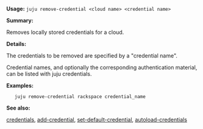**Usage:** `juju remove-credential <cloud name> <credential name>`

**Summary:**

Removes locally stored credentials for a cloud.

**Details:**

The credentials to be removed are specified by a "credential name".

Credential names, and optionally the corresponding authentication material, can be listed with juju credentials.

**Examples:**

`   juju remove-credential rackspace credential_name`

**See also:**

[credentials](https://discourse.jujucharms.com/t/command-credentials/1704), [add-credential](https://discourse.jujucharms.com/t/command-add-credential/1670), [set-default-credential](https://discourse.jujucharms.com/t/command-set-default-credential/1809), [autoload-credentials](https://discourse.jujucharms.com/t/command-autoload-credentials/1686)
